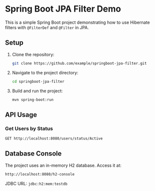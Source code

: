 # Spring Boot JPA Filter Demo

This is a simple Spring Boot project demonstrating how to use Hibernate filters with `@FilterDef` and `@Filter` in JPA.

## Setup

1. Clone the repository:
   ```sh
   git clone https://github.com/example/springboot-jpa-filter.git
   ```
2. Navigate to the project directory:
   ```sh
   cd springboot-jpa-filter
   ```
3. Build and run the project:
   ```sh
   mvn spring-boot:run
   ```

## API Usage

### Get Users by Status
```sh
GET http://localhost:8080/users/status/Active
```

## Database Console
The project uses an in-memory H2 database. Access it at:
```sh
http://localhost:8080/h2-console
```
JDBC URL: `jdbc:h2:mem:testdb`
